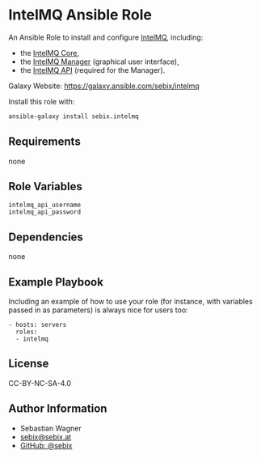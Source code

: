 IntelMQ Ansible Role
=========

An Ansible Role to install and configure [IntelMQ](https://github.com/certtools/intelmq/), including:
- the [IntelMQ Core](https://github.com/certtools/intelmq),
- the [IntelMQ Manager](https://github.com/certtools/intelmq-manager) (graphical user interface),
- the [IntelMQ API](https://github.com/certtools/intelmq-api) (required for the Manager).

Galaxy Website: https://galaxy.ansible.com/sebix/intelmq

Install this role with:
```bash
ansible-galaxy install sebix.intelmq
```

Requirements
------------

none

Role Variables
--------------

```
intelmq_api_username
intelmq_api_password
```

Dependencies
------------

none

Example Playbook
----------------

Including an example of how to use your role (for instance, with variables passed in as parameters) is always nice for users too:

    - hosts: servers
      roles:
      - intelmq

License
-------

CC-BY-NC-SA-4.0

Author Information
------------------

- Sebastian Wagner
- [sebix@sebix.at](mailto:sebix@sebix.at)
- [GitHub: @sebix](https://github.com/sebix)
